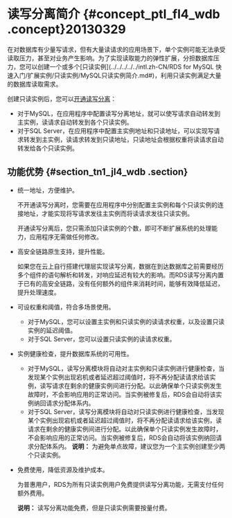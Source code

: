 # 读写分离简介 {#concept_ptl_fl4_wdb .concept}20130329

在对数据库有少量写请求，但有大量读请求的应用场景下，单个实例可能无法承受读取压力，甚至对业务产生影响。为了实现读取能力的弹性扩展，分担数据库压力，您可以创建一个或多个[只读实例](../../../../../intl.zh-CN/RDS for MySQL 快速入门/扩展实例/只读实例/MySQL只读实例简介.md#)，利用只读实例满足大量的数据库读取需求。

创建只读实例后，您可以[开通读写分离](intl.zh-CN/用户指南/读写分离/开通读写分离.md#)：

-   对于MySQL，在应用程序中配置读写分离地址，就可以使写请求自动转发到主实例，读请求自动转发到各个只读实例。
-   对于SQL Server，在应用程序中配置主实例地址和只读地址，可以实现写请求转发到主实例，读请求转发到只读地址，只读地址会根据权重将读请求自动转发给各个只读实例。

## 功能优势 {#section_tn1_jl4_wdb .section}

-   统一地址，方便维护。

    不开通读写分离时，您需要在应用程序中分别配置主实例和每个只读实例的连接地址，才能实现将写请求发往主实例而将读请求发往只读实例。

    开通读写分离后，您只需添加只读实例的个数，即可不断扩展系统的处理能力，应用程序无需做任何修改。

-   高安全链路原生支持，提升性能。

    如果您在云上自行搭建代理层实现读写分离，数据在到达数据库之前需要经历多个组件的语句解析和转发，对响应延迟有较大的影响。而RDS读写分离内置于已有的高安全链路，没有任何额外的组件来消耗时间，能够有效降低延迟，提升处理速度。

-   可设权重和阈值，符合多场景使用。

    -   对于MySQL，您可以设置主实例和只读实例的读请求权重，以及设置只读实例的延迟阈值。
    -   对于SQL Server，您可以设置只读实例的读请求权重。
-   实例健康检查，提升数据库系统的可用性。

    -   对于MySQL，读写分离模块将自动对主实例和只读实例进行健康检查，当发现某个实例出现宕机或者延迟超过阈值时，将不再分配读请求给该实例，读写请求在剩余的健康实例间进行分配。以此确保单个只读实例发生故障时，不会影响应用的正常访问。当实例被修复后，RDS会自动将该实例纳回请求分配体系内。
    -   对于SQL Server，读写分离模块将自动对只读实例进行健康检查，当发现某个实例出现宕机或者延迟超过阈值时，将不再分配读请求给该实例，读请求在剩余的健康实例间进行分配。以此确保单个只读实例发生故障时，不会影响应用的正常访问。当实例被修复后，RDS会自动将该实例纳回请求分配体系内。
    **说明：** 为避免单点故障，建议您为一个主实例创建至少两个只读实例。

-   免费使用，降低资源及维护成本。

    为普惠用户，RDS为所有只读实例用户免费提供读写分离功能，无需支付任何额外费用。

    **说明：** 读写分离功能免费，但是只读实例需要按量付费。


